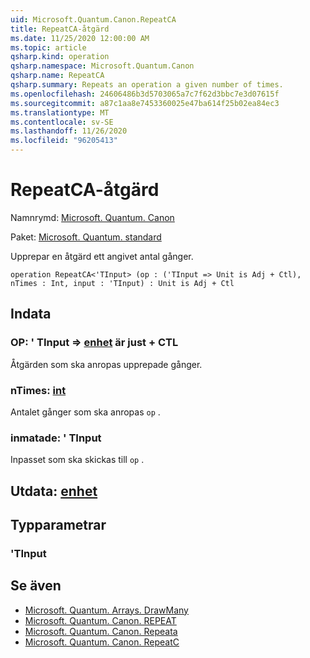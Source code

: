 ```yaml
---
uid: Microsoft.Quantum.Canon.RepeatCA
title: RepeatCA-åtgärd
ms.date: 11/25/2020 12:00:00 AM
ms.topic: article
qsharp.kind: operation
qsharp.namespace: Microsoft.Quantum.Canon
qsharp.name: RepeatCA
qsharp.summary: Repeats an operation a given number of times.
ms.openlocfilehash: 24606486b3d5703065a7c7f62d3bbc7e3d07615f
ms.sourcegitcommit: a87c1aa8e7453360025e47ba614f25b02ea84ec3
ms.translationtype: MT
ms.contentlocale: sv-SE
ms.lasthandoff: 11/26/2020
ms.locfileid: "96205413"
---
```

# <a name="repeatca-operation"></a>RepeatCA-åtgärd

Namnrymd: [Microsoft. Quantum. Canon](xref:Microsoft.Quantum.Canon)

Paket: [Microsoft. Quantum. standard](https://nuget.org/packages/Microsoft.Quantum.Standard)


Upprepar en åtgärd ett angivet antal gånger.

```qsharp
operation RepeatCA<'TInput> (op : ('TInput => Unit is Adj + Ctl), nTimes : Int, input : 'TInput) : Unit is Adj + Ctl
```


## <a name="input"></a>Indata

### <a name="op--tinput--unit--is-adj--ctl"></a>OP: ' TInput => [enhet](xref:microsoft.quantum.lang-ref.unit)  är just + CTL

Åtgärden som ska anropas upprepade gånger.


### <a name="ntimes--int"></a>nTimes: [int](xref:microsoft.quantum.lang-ref.int)

Antalet gånger som ska anropas `op` .


### <a name="input--tinput"></a>inmatade: ' TInput

Inpasset som ska skickas till `op` .



## <a name="output--unit"></a>Utdata: [enhet](xref:microsoft.quantum.lang-ref.unit)



## <a name="type-parameters"></a>Typparametrar

### <a name="tinput"></a>'TInput



## <a name="see-also"></a>Se även

- [Microsoft. Quantum. Arrays. DrawMany](xref:Microsoft.Quantum.Arrays.DrawMany)
- [Microsoft. Quantum. Canon. REPEAT](xref:Microsoft.Quantum.Canon.Repeat)
- [Microsoft. Quantum. Canon. Repeata](xref:Microsoft.Quantum.Canon.RepeatA)
- [Microsoft. Quantum. Canon. RepeatC](xref:Microsoft.Quantum.Canon.RepeatC)